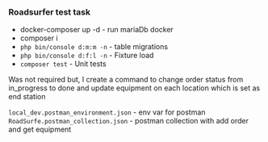 ### Roadsurfer test task

* docker-composer up -d - run mariaDb docker 
* composer i 
* `php bin/console d:m:m -n` - table migrations
* `php bin/console d:f:l -n` - Fixture load
* `composer test` - Unit tests

Was not required but, I create a command to change order status from in_progress to done and update equipment on each 
location which is set as end station

`local_dev.postman_environment.json` - env var for postman
`RoadSurfe.postman_collection.json` - postman collection with add order and get equipment
